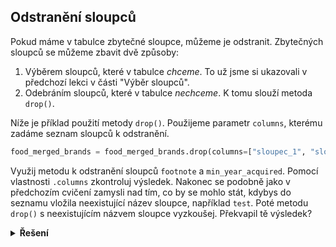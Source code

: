 ## Odstranění sloupců

Pokud máme v tabulce zbytečné sloupce, můžeme je odstranit. Zbytečných sloupců se můžeme zbavit dvě způsoby:

1. Výběrem sloupců, které v tabulce *chceme*. To už jsme si ukazovali v předchozí lekci v části "Výběr sloupců".
1. Odebráním sloupců, které v tabulce *nechceme*. K tomu slouží metoda `drop()`.

Níže je příklad použití metody `drop()`. Použijeme parametr `columns`, kterému zadáme seznam sloupců k odstranění.

```py
food_merged_brands = food_merged_brands.drop(columns=["sloupec_1", "sloupec_2"])
```

Využij metodu k odstranění sloupců `footnote` a `min_year_acquired`. Pomocí vlastnosti `.columns` zkontroluj výsledek.
Nakonec se podobně jako v předchozím cvičení zamysli nad tím, co by se mohlo stát, kdybys do seznamu vložila
neexistující název sloupce, například `test`. Poté metodu `drop()` s neexistujícím názvem sloupce vyzkoušej. Překvapil
tě výsledek?

<details>
<summary><b>Řešení</b></summary>

```python
food_merged_brands = food_merged_brands.drop(columns=["footnote", "min_year_acquired"])

print(food_merged_brands.columns)
```

</details>
